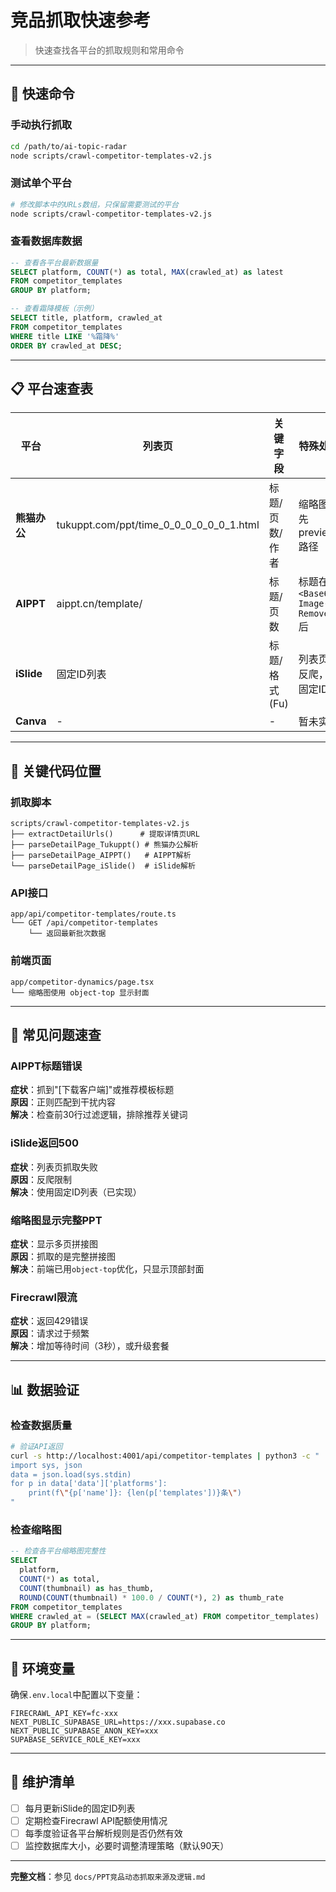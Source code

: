 # 竞品抓取快速参考

> 快速查找各平台的抓取规则和常用命令

---

## 🚀 快速命令

### 手动执行抓取
```bash
cd /path/to/ai-topic-radar
node scripts/crawl-competitor-templates-v2.js
```

### 测试单个平台
```bash
# 修改脚本中的URLs数组，只保留需要测试的平台
node scripts/crawl-competitor-templates-v2.js
```

### 查看数据库数据
```sql
-- 查看各平台最新数据量
SELECT platform, COUNT(*) as total, MAX(crawled_at) as latest
FROM competitor_templates
GROUP BY platform;

-- 查看霜降模板（示例）
SELECT title, platform, crawled_at
FROM competitor_templates
WHERE title LIKE '%霜降%'
ORDER BY crawled_at DESC;
```

---

## 📋 平台速查表

| 平台 | 列表页 | 关键字段 | 特殊处理 |
|------|--------|---------|---------|
| **熊猫办公** | tukuppt.com/ppt/time_0_0_0_0_0_0_1.html | 标题/页数/作者 | 缩略图优先preview路径 |
| **AIPPT** | aippt.cn/template/ | 标题/页数 | 标题在`<Base64-Image-Removed>`后 |
| **iSlide** | 固定ID列表 | 标题/格式(Fu) | 列表页有反爬，用固定ID |
| **Canva** | - | - | 暂未实现 |

---

## 🔑 关键代码位置

### 抓取脚本
```
scripts/crawl-competitor-templates-v2.js
├── extractDetailUrls()      # 提取详情页URL
├── parseDetailPage_Tukuppt() # 熊猫办公解析
├── parseDetailPage_AIPPT()   # AIPPT解析
└── parseDetailPage_iSlide()  # iSlide解析
```

### API接口
```
app/api/competitor-templates/route.ts
└── GET /api/competitor-templates
    └── 返回最新批次数据
```

### 前端页面
```
app/competitor-dynamics/page.tsx
└── 缩略图使用 object-top 显示封面
```

---

## 🐛 常见问题速查

### AIPPT标题错误
**症状**：抓到"[下载客户端]"或推荐模板标题  
**原因**：正则匹配到干扰内容  
**解决**：检查前30行过滤逻辑，排除推荐关键词

### iSlide返回500
**症状**：列表页抓取失败  
**原因**：反爬限制  
**解决**：使用固定ID列表（已实现）

### 缩略图显示完整PPT
**症状**：显示多页拼接图  
**原因**：抓取的是完整拼接图  
**解决**：前端已用`object-top`优化，只显示顶部封面

### Firecrawl限流
**症状**：返回429错误  
**原因**：请求过于频繁  
**解决**：增加等待时间（3秒），或升级套餐

---

## 📊 数据验证

### 检查数据质量
```bash
# 验证API返回
curl -s http://localhost:4001/api/competitor-templates | python3 -c "
import sys, json
data = json.load(sys.stdin)
for p in data['data']['platforms']:
    print(f\"{p['name']}: {len(p['templates'])}条\")
"
```

### 检查缩略图
```sql
-- 检查各平台缩略图完整性
SELECT 
  platform,
  COUNT(*) as total,
  COUNT(thumbnail) as has_thumb,
  ROUND(COUNT(thumbnail) * 100.0 / COUNT(*), 2) as thumb_rate
FROM competitor_templates
WHERE crawled_at = (SELECT MAX(crawled_at) FROM competitor_templates)
GROUP BY platform;
```

---

## 🔧 环境变量

确保`.env.local`中配置以下变量：
```env
FIRECRAWL_API_KEY=fc-xxx
NEXT_PUBLIC_SUPABASE_URL=https://xxx.supabase.co
NEXT_PUBLIC_SUPABASE_ANON_KEY=xxx
SUPABASE_SERVICE_ROLE_KEY=xxx
```

---

## 📅 维护清单

- [ ] 每月更新iSlide的固定ID列表
- [ ] 定期检查Firecrawl API配额使用情况
- [ ] 每季度验证各平台解析规则是否仍然有效
- [ ] 监控数据库大小，必要时调整清理策略（默认90天）

---

**完整文档**：参见 `docs/PPT竞品动态抓取来源及逻辑.md`

